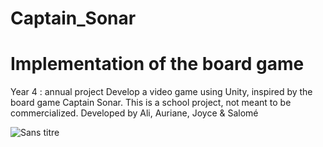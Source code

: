 # Captain_Sonar
# Implementation of the board game

Year 4 : annual project
Develop a video game using Unity, inspired by the board game Captain Sonar. This is a school project, not meant to be commercialized.
Developed by Ali, Auriane, Joyce & Salomé

![Sans titre](https://github.com/melosamsam/Captain_Sonar_A4/assets/103419843/83ca98d6-5ad3-4519-bb52-9cbbe88e539d)

